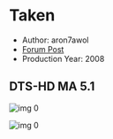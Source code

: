 # Taken

* Author: aron7awol
* [Forum Post](https://www.avsforum.com/threads/bass-eq-for-filtered-movies.2995212/post-57554168)
* Production Year: 2008

## DTS-HD MA 5.1

![img 0](https://i.imgur.com/lchrhRC.jpg)

![img 0](https://i.imgur.com/3aJqkYd.jpg)

